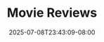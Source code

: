 ---
title: "Movie Reviews"
description: "Reviews of movie things I've watched."
date: "2025-07-08T23:43:09-08:00"
slug: "movies"
---